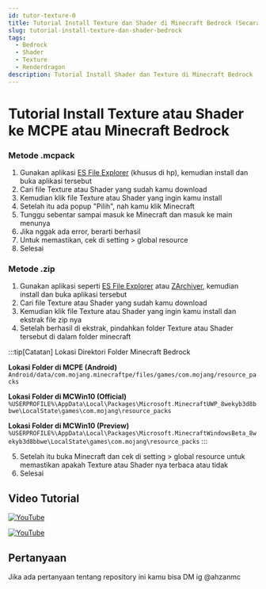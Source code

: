 ```yaml
---
id: tutor-texture-0
title: Tutorial Install Texture dan Shader di Minecraft Bedrock (Secara Umum)
slug: tutorial-install-texture-dan-shader-bedrock
tags:
  - Bedrock
  - Shader
  - Texture
  - Renderdragon
description: Tutorial Install Shader dan Texture di Minecraft Bedrock (Secara Umum)
---
```


# Tutorial Install Texture atau Shader ke MCPE atau Minecraft Bedrock

### Metode .mcpack

1. Gunakan aplikasi [ES File Explorer](https://es-file-explorer.id.uptodown.com/android "Download Aplikasi ES File Explorer") (khusus di hp), kemudian install dan buka aplikasi tersebut
2. Cari file Texture atau Shader yang sudah kamu download
3. Kemudian klik file Texture atau Shader yang ingin kamu install
4. Setelah itu ada popup "Pilih", nah kamu klik Minecraft
5. Tunggu sebentar sampai masuk ke Minecraft dan masuk ke main menunya
6. Jika nggak ada error, berarti berhasil
7. Untuk memastikan, cek di setting > global resource
8. Selesai

### Metode .zip

1. Gunakan aplikasi seperti [ES File Explorer](https://es-file-explorer.id.uptodown.com/android "Download Aplikasi ES File Explorer") atau [ZArchiver](https://play.google.com/store/apps/details?id=ru.zdevs.zarchiver&hl=id&gl=US "Download Aplikasi ZArchiver"), kemudian install dan buka aplikasi tersebut
2. Cari file Texture atau Shader yang sudah kamu download
3. Kemudian klik file Texture atau Shader yang ingin kamu install dan ekstrak file zip nya
4. Setelah berhasil di ekstrak, pindahkan folder Texture atau Shader tersebut di dalam folder minecraft

:::tip[Catatan]
Lokasi Direktori Folder Minecraft Bedrock

**Lokasi Folder di MCPE (Android)**
```Android/data/com.mojang.minecraftpe/files/games/com.mojang/resource_packs```

**Lokasi Folder di MCWin10 (Official)**
```%USERPROFILE%\AppData\Local\Packages\Microsoft.MinecraftUWP_8wekyb3d8bbwe\LocalState\games\com.mojang\resource_packs```

**Lokasi Folder di MCWin10 (Preview)**
```%USERPROFILE%\AppData\Local\Packages\Microsoft.MinecraftWindowsBeta_8wekyb3d8bbwe\LocalState\games\com.mojang\resource_packs```
:::

5. Setelah itu buka Minecraft dan cek di setting > global resource untuk memastikan apakah Texture atau Shader nya terbaca atau tidak
6. Selesai

## Video Tutorial

[![YouTube](http://i.ytimg.com/vi/vi_QOn4zEfA/hqdefault.jpg)](https://www.youtube.com/watch?v=vi_QOn4zEfA)

[![YouTube](http://i.ytimg.com/vi/omsS1EvFRAE/hqdefault.jpg)](https://www.youtube.com/watch?v=omsS1EvFRAE)

## Pertanyaan

Jika ada pertanyaan tentang repository ini kamu bisa DM ig @ahzanmc
